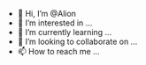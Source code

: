 - 👋 Hi, I’m @Alion
- 👀 I’m interested in ...
- 🌱 I’m currently learning ...
- 💞️ I’m looking to collaborate on ...
- 📫 How to reach me ...

<!---
Mackanichia/Mackanichia is a ✨ special ✨ repository because its `README.md` (this file) appears on your GitHub profile.
You can click the Preview link to take a look at your changes.
--->
